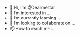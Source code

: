 - 👋 Hi, I’m @Dearmestar
- 👀 I’m interested in ...
- 🌱 I’m currently learning ...
- 💞️ I’m looking to collaborate on ...
- 📫 How to reach me ...

<!---
Dearmestar/Dearmestar is a ✨ special ✨ repository because its `README.md` (this file) appears on your GitHub profile.
You can click the Preview link to take a look at your changes.
--->
